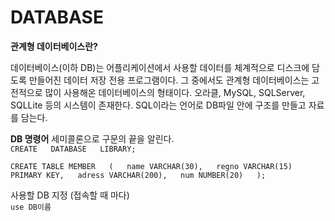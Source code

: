 DATABASE
====================================
**관계형 데이터베이스란?**

데이터베이스(이하 DB)는 어플리케이션에서 사용할 데이터를 체계적으로 디스크에 담도록 만들어진 데이터 저장 전용 프로그램이다. 그 중에서도 관계형 데이터베이스는 고전적으로 많이 사용해온 데이터베이스의 형태이다. 오라클, MySQL, SQLServer, SQLLite 등의 시스템이 존재한다. SQL이라는 언어로 DB파일 안에 구조를 만들고 자료를 담는다.

**DB 명령어**
세미콜론으로 구문의 끝을 알린다.  
`CREATE  
DATABASE  
LIBRARY;`  

`CREATE TABLE MEMBER  
(  
  name VARCHAR(30),  
  regno VARCHAR(15) PRIMARY KEY,  
  adress VARCHAR(200),  
  num NUMBER(20)  
 );`

사용할 DB 지정 (접속할 때 마다)  
`use DB이름`
